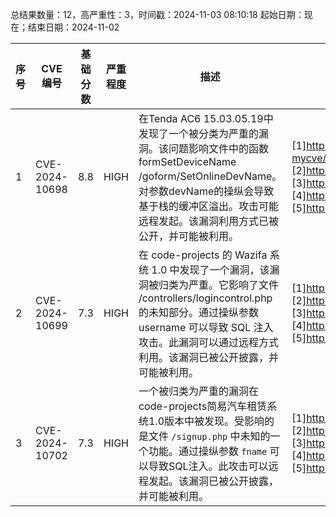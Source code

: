 总结果数量：12，高严重性：3，时间戳：2024-11-03 08:10:18
起始日期：现在；结束日期：2024-11-02

| 序号 | CVE 编号 | 基础分数 | 严重程度 | 描述 | 参考文献 |
|-----|--------|------------|----------|-------------|------------|
| 1 | CVE-2024-10698 | 8.8  | HIGH | 在Tenda AC6 15.03.05.19中发现了一个被分类为严重的漏洞。该问题影响文件中的函数formSetDeviceName /goform/SetOnlineDevName。对参数devName的操纵会导致基于栈的缓冲区溢出。攻击可能远程发起。该漏洞利用方式已被公开，并可能被利用。 | [1]https://github.com/theRaz0r/iot-mycve/blob/main/tenda_ac6_stackflow_formSetDeviceName/tenda_ac6_stackflow_formSetDeviceName.md<br>[2]https://vuldb.com/?ctiid.282866<br>[3]https://vuldb.com/?id.282866<br>[4]https://vuldb.com/?submit.434935<br>[5]https://www.tenda.com.cn/ |
| 2 | CVE-2024-10699 | 7.3  | HIGH | 在 code-projects 的 Wazifa 系统 1.0 中发现了一个漏洞，该漏洞被归类为严重。它影响了文件 /controllers/logincontrol.php 的未知部分。通过操纵参数 username 可以导致 SQL 注入攻击。此漏洞可以通过远程方式利用。该漏洞已被公开披露，并可能被利用。 | [1]https://code-projects.org/<br>[2]https://github.com/lan041221/cve/blob/main/sql9.md<br>[3]https://vuldb.com/?ctiid.282867<br>[4]https://vuldb.com/?id.282867<br>[5]https://vuldb.com/?submit.435048 |
| 3 | CVE-2024-10702 | 7.3  | HIGH | 一个被归类为严重的漏洞在code-projects简易汽车租赁系统1.0版本中被发现。受影响的是文件 `/signup.php` 中未知的一个功能。通过操纵参数 `fname` 可以导致SQL注入。此攻击可以远程发起。该漏洞已被公开披露，并可能被利用。 | [1]https://code-projects.org/<br>[2]https://github.com/imTedCao/cve/issues/1<br>[3]https://vuldb.com/?ctiid.282870<br>[4]https://vuldb.com/?id.282870<br>[5]https://vuldb.com/?submit.435233 |